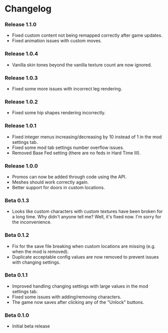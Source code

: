 # Changelog

### Release 1.1.0
- Fixed custom content not being remapped correctly after game updates.
- Fixed animation issues with custom moves.

### Release 1.0.4
- Vanilla skin tones beyond the vanilla texture count are now ignored.

### Release 1.0.3
- Fixed some more issues with incorrect leg rendering.

### Release 1.0.2
- Fixed some hip shapes rendering incorrectly.

### Release 1.0.1
- Fixed integer menus increasing/decreasing by 10 instead of 1 in the mod settings tab.
- Fixed some mod tab settings number overflow issues.
- Removed Base Fed setting (there are no feds in Hard Time III).

### Release 1.0.0
- Promos can now be added through code using the API.
- Meshes should work correctly again.
- Better support for doors in custom locations.

### Beta 0.1.3
- Looks like custom characters with custom textures have been broken for a long time. Why didn't anyone tell me? Well, it's fixed now. I'm sorry for the inconvenience.

### Beta 0.1.2
- Fix for the save file breaking when custom locations are missing (e.g. when the mod is removed).
- Duplicate acceptable config values are now removed to prevent issues with changing settings.

### Beta 0.1.1
- Improved handling changing settings with large values in the mod settings tab.
- Fixed some issues with adding/removing characters.
- The game now saves after clicking any of the "Unlock" buttons.

### Beta 0.1.0
- Initial beta release
